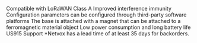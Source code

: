 Compatible with LoRaWAN Class A
Improved interference immunity
Configuration parameters can be configured through third-party software platforms
The base is attached with a magnet that can be attached to a ferromagnetic material object
Low power consumption and long battery life
US915 Support
*Netvox has a lead time of at least 35 days for backorders.
